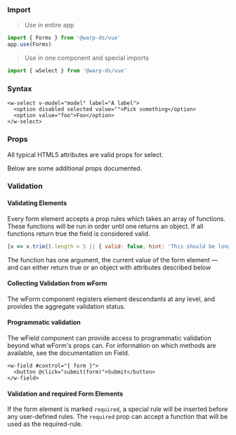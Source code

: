 ### Import

> Use in entire app
```js
import { Forms } from '@warp-ds/vue'
app.use(Forms)
```

> Use in one component and special imports
```js
import { wSelect } from '@warp-ds/vue'
```

### Syntax

```vue
<w-select v-model="model" label="A label">
  <option disabled selected value="">Pick something</option>
  <option value="foo">Foo</option>
</w-select>
```

### Props
All typical HTML5 attributes are valid props for select.

Below are some additional props documented.

<api-table type=vue component="Field"/>

### Validation

#### Validating Elements
Every form element accepts a prop rules which takes an array of functions. These functions will be run in order until one returns an object. If all functions return true the field is considered valid.

```js
[v => v.trim().length > 5 || { valid: false, hint: 'This should be longer' }]
```

The function has one argument, the current value of the form element — and can either return true or an object with attributes described below

<api-table type=vue component="InputAttributes"/>

#### Collecting Validation from wForm
The wForm component registers element descendants at any level, and provides the aggregate validation status.

<api-table type=vue component="InputValidation"/>

#### Programmatic validation
The wField component can provide access to programmatic validation beyond what wForm's props can. For information on which methods are available, see the documentation on Field.

```vue
<w-field #control="{ form }">
  <button @click="submit(form)">Submit</button>
</w-field>
```

#### Validation and required Form Elements
If the form element is marked `required`, a special rule will be inserted before any user-defined rules.
The `required` prop can accept a function that will be used as the required-rule.
